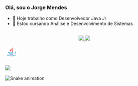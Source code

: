 ### Olá, sou o Jorge Mendes

- 🔭 Hoje trabalho como Desenvolvedor Java Jr
- 🌱 Estou cursando Análise e Desenvolvimento de Sistemas

##
<div align="center">
  <a href="https://github.com/Jorgemendees">
  <img height="180em" src="https://github-readme-stats.vercel.app/api?username=Jorgemendees&show_icons=true&theme=tokyonight&include_all_commits=true&count_private=true"/>
  <img height="180em" src="https://github-readme-stats.vercel.app/api/top-langs/?username=Jorgemendees&layout=compact&langs_count=7&theme=tokyonight"/>
</div>
<div style="display: inline_block"><br>
   <img align="center" alt="Jorge-java" height="30" width="40" src="https://raw.githubusercontent.com/devicons/devicon/master/icons/java/java-original.svg">
</div>
  
  ##
  
</div>

<a href="https://www.linkedin.com/in/jorge-mendes-23434a213/" target="_blank"><img src="https://img.shields.io/badge/-LinkedIn-%230077B5?style=for-the-badge&logo=linkedin&logoColor=white" target="_blank"></a>

   ![Snake animation](https://github.com/Jorgemendees/Jorgemendees/blob/output/github-contribution-grid-snake.svg)

</div>


